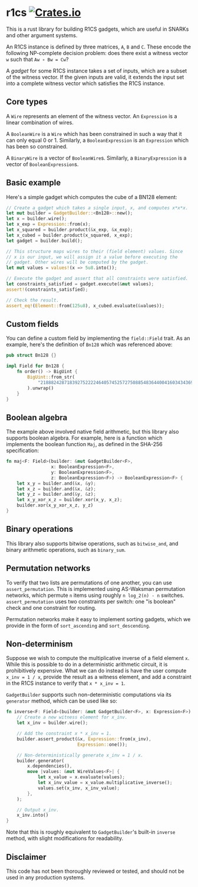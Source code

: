 # r1cs [![Crates.io](https://img.shields.io/crates/v/r1cs)](https://crates.io/crates/r1cs)

This is a rust library for building R1CS gadgets, which are useful in SNARKs and other argument systems.

An R1CS instance is defined by three matrices, `A`, `B` and `C`. These encode the following NP-complete decision problem: does there exist a witness vector `w` such that `Aw ∘ Bw = Cw`?

A *gadget* for some R1CS instance takes a set of inputs, which are a subset of the witness vector. If the given inputs are valid, it extends the input set into a complete witness vector which satisfies the R1CS instance.


## Core types

A `Wire` represents an element of the witness vector. An `Expression` is a linear combination of wires.

A `BooleanWire` is a `Wire` which has been constrained in such a way that it can only equal 0 or 1. Similarly, a `BooleanExpression` is an `Expression` which has been so constrained.

A `BinaryWire` is a vector of `BooleanWire`s. Similarly, a `BinaryExpression` is a vector of `BooleanExpression`s.


## Basic example

Here's a simple gadget which computes the cube of a BN128 element:

```rust
// Create a gadget which takes a single input, x, and computes x*x*x.
let mut builder = GadgetBuilder::<Bn128>::new();
let x = builder.wire();
let x_exp = Expression::from(x);
let x_squared = builder.product(&x_exp, &x_exp);
let x_cubed = builder.product(x_squared, x_exp);
let gadget = builder.build();

// This structure maps wires to their (field element) values. Since
// x is our input, we will assign it a value before executing the
// gadget. Other wires will be computed by the gadget.
let mut values = values!(x => 5u8.into());

// Execute the gadget and assert that all constraints were satisfied.
let constraints_satisfied = gadget.execute(&mut values);
assert!(constraints_satisfied);

// Check the result.
assert_eq!(Element::from(125u8), x_cubed.evaluate(&values));
```


## Custom fields

You can define a custom field by implementing the `field::Field` trait. As an example, here's the definition of `Bn128` which was referenced above:

```rust
pub struct Bn128 {}

impl Field for Bn128 {
    fn order() -> BigUint {
        BigUint::from_str(
            "21888242871839275222246405745257275088548364400416034343698204186575808495617"
        ).unwrap()
    }
}
```


## Boolean algebra

The example above involved native field arithmetic, but this library also supports boolean algebra. For example, here is a function which implements the boolean function `Maj`, as defined in the SHA-256 specification:

```rust
fn maj<F: Field>(builder: &mut GadgetBuilder<F>,
                 x: BooleanExpression<F>,
                 y: BooleanExpression<F>,
                 z: BooleanExpression<F>) -> BooleanExpression<F> {
    let x_y = builder.and(&x, &y);
    let x_z = builder.and(&x, &z);
    let y_z = builder.and(&y, &z);
    let x_y_xor_x_z = builder.xor(x_y, x_z);
    builder.xor(x_y_xor_x_z, y_z)
}
```

## Binary operations

This library also supports bitwise operations, such as `bitwise_and`, and binary arithmetic operations, such as `binary_sum`.


## Permutation networks

To verify that two lists are permutations of one another, you can use `assert_permutation`. This is implemented using AS-Waksman permutation networks, which permute `n` items using roughly `n log_2(n) - n` switches. `assert_permutation` uses two constraints per switch: one "is boolean" check and one constraint for routing.

Permutation networks make it easy to implement sorting gadgets, which we provide in the form of `sort_ascending` and `sort_descending`.


## Non-determinism

Suppose we wish to compute the multiplicative inverse of a field element `x`. While this is possible to do in a deterministic arithmetic circuit, it is prohibitively expensive. What we can do instead is have the user compute `x_inv = 1 / x`, provide the result as a witness element, and add a constraint in the R1CS instance to verify that `x * x_inv = 1`.

`GadgetBuilder` supports such non-deterministic computations via its `generator` method, which can be used like so:

```rust
fn inverse<F: Field>(builder: &mut GadgetBuilder<F>, x: Expression<F>) -> Expression<F> {
    // Create a new witness element for x_inv.
    let x_inv = builder.wire();

    // Add the constraint x * x_inv = 1.
    builder.assert_product(&x, Expression::from(x_inv),
                           Expression::one());

    // Non-deterministically generate x_inv = 1 / x.
    builder.generator(
        x.dependencies(),
        move |values: &mut WireValues<F>| {
            let x_value = x.evaluate(values);
            let x_inv_value = x_value.multiplicative_inverse();
            values.set(x_inv, x_inv_value);
        },
    );

    // Output x_inv.
    x_inv.into()
}
```

Note that this is roughly equivalent to `GadgetBuilder`'s built-in `inverse` method, with slight modifications for readability.


## Disclaimer

This code has not been thoroughly reviewed or tested, and should not be used in any production systems.
